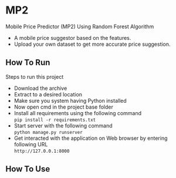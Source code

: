 # MP2
Mobile Price Predictor (MP2) Using Random Forest Algorithm
 - A mobile price suggestor based on the features.
 - Upload your own dataset to get more accurate price suggestion.

## How To Run
Steps to run this project
 - Download the archive
 - Extract to a desired location
 - Make sure you system having Python installed
 - Now open cmd in the project base folder
 - Install all requirements using the following command <br>
   `pip install -r requirements.txt`
 - Start server with the following command <br>
   `python manage.py runserver`
 - Get interacted with the application on Web browser by entering following URL <br>
   `http://127.0.0.1:8000`

## How To Use
